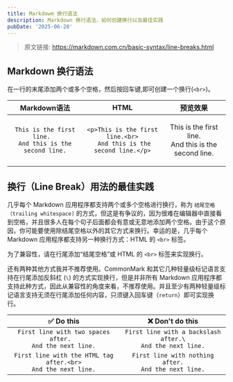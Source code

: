 ```yaml
---
title: Markdowm 换行语法
description: Markdown 换行语法，如何创建换行以及最佳实践
pubDate: '2025-06-28'
---
```


> 原文链接: https://markdown.com.cn/basic-syntax/line-breaks.html

## Markdown 换行语法
在一行的末尾添加两个或多个空格，然后按回车键,即可创建一个换行(`<br>`)。

| Markdown语法 |	HTML |	预览效果 |
| :---: | :---: | :---: | 
| `This is the first line.  `<br>  `And this is the second line.` | `<p>This is the first line.<br>`<br>` And this is the second line.</p>` | <p>This is the first line.<br> And this is the second line.</p> |

## 换行（Line Break）用法的最佳实践

几乎每个 Markdown 应用程序都支持两个或多个空格进行换行，称为 `结尾空格（trailing whitespace)` 的方式，但这是有争议的，因为很难在编辑器中直接看到空格，并且很多人在每个句子后面都会有意或无意地添加两个空格。由于这个原因，你可能要使用除结尾空格以外的其它方式来换行。幸运的是，几乎每个 Markdown 应用程序都支持另一种换行方式：HTML 的 `<br>` 标签。<br>

为了兼容性，请在行尾添加“结尾空格”或 HTML 的 `<br>` 标签来实现换行。<br>

还有两种其他方式我并不推荐使用。CommonMark 和其它几种轻量级标记语言支持在行尾添加反斜杠 (`\`) 的方式实现换行，但是并非所有 Markdown 应用程序都支持此种方式，因此从兼容性的角度来看，不推荐使用。并且至少有两种轻量级标记语言支持无须在行尾添加任何内容，只须键入回车键（`return`）即可实现换行。

| ✅  Do this | ❌  Don't do this |
| :---: | :---: |
| `First line with two spaces after.  `<br> `And the next line.` | `First line with a backslash after.\` <br> `And the next line.` |
| `First line with the HTML tag after.<br>`<br> `And the next line.` | `First line with nothing after.`<br> `And the next line.` |
